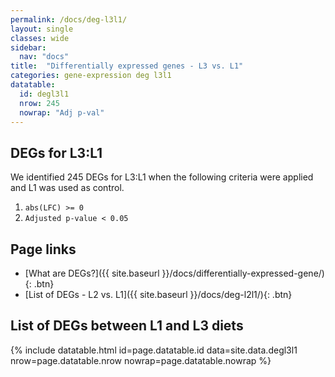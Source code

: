```yaml
---
permalink: /docs/deg-l3l1/
layout: single
classes: wide
sidebar:
  nav: "docs"
title:  "Differentially expressed genes - L3 vs. L1"
categories: gene-expression deg l3l1
datatable:
  id: degl3l1
  nrow: 245
  nowrap: "Adj p-val"
---
```


## DEGs for L3:L1
We identified 245 DEGs for L3:L1 when the following criteria were applied and L1 was used as control.
1. `abs(LFC) >= 0`
2. `Adjusted p-value < 0.05`

## Page links
- [What are DEGs?]({{ site.baseurl }}/docs/differentially-expressed-gene/){: .btn}
- [List of DEGs - L2 vs. L1]({{ site.baseurl }}/docs/deg-l2l1/){: .btn}

## List of DEGs between L1 and L3 diets

{% include datatable.html id=page.datatable.id
  data=site.data.degl3l1 nrow=page.datatable.nrow
  nowrap=page.datatable.nowrap %}
